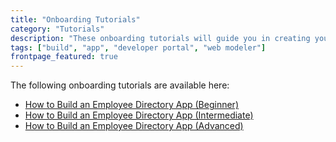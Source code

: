 ```yaml
---
title: "Onboarding Tutorials"
category: "Tutorials"
description: "These onboarding tutorials will guide you in creating your first Mendix apps."
tags: ["build", "app", "developer portal", "web modeler"]
frontpage_featured: true
---
```


The following onboarding tutorials are available here:

* [How to Build an Employee Directory App (Beginner)](build-an-employee-directory-app-beginner)
* [How to Build an Employee Directory App (Intermediate)](build-an-employee-directory-app-intermediate)
* [How to Build an Employee Directory App (Advanced)](build-an-employee-directory-app-advanced)